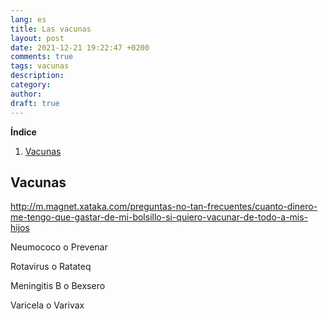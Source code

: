 ```yaml
---
lang: es
title: Las vacunas
layout: post
date: 2021-12-21 19:22:47 +0200
comments: true
tags: vacunas
description:
category:
author:
draft: true
---
```

**Índice**
<!-- TOC depthFrom:1 insertAnchor:true orderedList:true -->

1. [Vacunas](#vacunas)

<!-- /TOC -->


<a id="markdown-vacunas" name="vacunas"></a>
## Vacunas

http://m.magnet.xataka.com/preguntas-no-tan-frecuentes/cuanto-dinero-me-tengo-que-gastar-de-mi-bolsillo-si-quiero-vacunar-de-todo-a-mis-hijos

Neumococo o Prevenar

Rotavirus o Ratateq

Meningitis B o Bexsero

Varicela o Varivax
